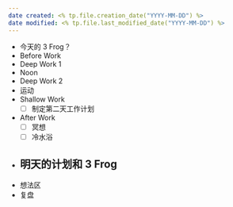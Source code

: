 ```yaml
---
date created: <% tp.file.creation_date("YYYY-MM-DD") %> 
date modified: <% tp.file.last_modified_date("YYYY-MM-DD") %>
---
```

- 今天的 3 Frog？
- Before Work
- Deep Work 1
- Noon
- Deep Work 2
- 运动
- Shallow Work
	- [ ] 制定第二天工作计划
- After Work
	- [ ] 冥想
	- [ ] 冷水浴
- 明天的计划和 3 Frog
	- 
- 想法区
- 复盘
